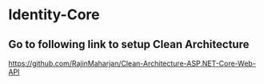 # Identity-Core
## Go to following link to setup Clean Architecture
https://github.com/RajinMaharjan/Clean-Architecture-ASP.NET-Core-Web-API
